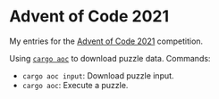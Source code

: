 Advent of Code 2021
===================

My entries for the [Advent of Code 2021](https://adventofcode.com/2021/) competition.

Using [`cargo aoc`](https://github.com/gobanos/cargo-aoc) to download puzzle data. Commands:

* `cargo aoc input`: Download puzzle input.
* `cargo aoc`: Execute a puzzle.
